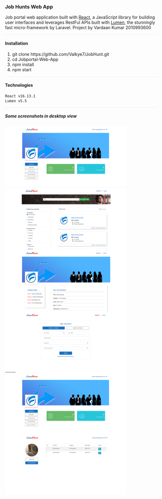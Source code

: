 ### Job Hunts Web App 

Job portal web application built with [React](https://github.com/facebook/react/), a JavaScript library for building user interfaces and leverages RestFul APIs built with [Lumen](https://github.com/laravel/lumen), the stunningly fast micro-framework by Laravel.
Project by Vardaan Kumar 
2010993600

<div style="border-bottom: 1px solid #eaecef"></div>

#### Installation
<ol>
    <li>git clone https://github.com/Valkye7/JobHunt.git</li>
    <li>cd Jobportal-Web-App </li>
    <li>npm install</li>
    <li>npm start</li>
</ol>

<div style="border-bottom: 1px solid #eaecef"></div>

#### Technologies
```
React v16.13.1
Lumen v5.5
```

<div style="border-bottom: 1px solid #eaecef"></div>

##### Some screenshots in desktop view 
<div style="display:flex; flex-wrap: wrap; flex-direction: row;">
<img src="https://github.com/Valkye7/JobHunt/blob/main/JobHunt/assets/employer.png" width="400" /> 
<img src="https://github.com/Valkye7/JobHunt/blob/main/JobHunt/assets/search.png" width="400"/>
<img src="https://github.com/Valkye7/JobHunt/blob/main/JobHunt/assets/job-detail.png" width="400"/>
<img src="https://github.com/Valkye7/JobHunt/blob/main/JobHunt/assets/register.png" width="400"/>
<img src="https://github.com/Valkye7/JobHunt/blob/main/JobHunt/assets/employer.png" width="400"/>
<img src="https://github.com/Valkye7/JobHunt/blob/main/JobHunt/assets/jobseeker.png" width="400"/>
</div>
